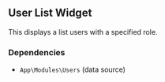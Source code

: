 ## User List Widget

This displays a list users with a specified role.

### Dependencies

* `App\Modules\Users` (data source)
